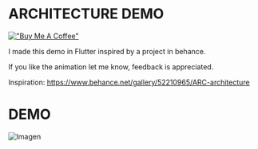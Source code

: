 # ARCHITECTURE DEMO

[!["Buy Me A Coffee"](https://www.buymeacoffee.com/assets/img/custom_images/orange_img.png)](https://www.buymeacoffee.com/victwise)

I made this demo in Flutter inspired by a project in behance.

If you like the animation let me know, feedback is appreciated.

Inspiration: https://www.behance.net/gallery/52210965/ARC-architecture

# DEMO

![Imagen](/assets/videos/architecture_clip.gif)

